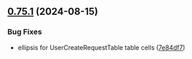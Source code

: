 ## [0.75.1](https://github.com/taskany-inc/crew/compare/v0.75.0...v0.75.1) (2024-08-15)


### Bug Fixes

* ellipsis for UserCreateRequestTable table cells ([7e84df7](https://github.com/taskany-inc/crew/commit/7e84df7c5c8eff4d0ffe9c049d595e378a1e4bff))

